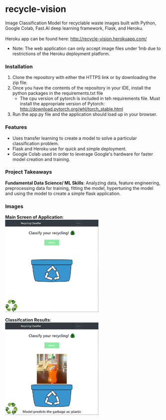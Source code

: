 # recycle-vision
Image Classification Model for recyclable waste images built with Python, Google Colab, Fast.AI deep learning framework, Flask, and Heroku.
<br><br>
Heroku app can be found here: http://recycle-vision.herokuapp.com/
   * Note: The web application can only accept image files under 1mb due to restrictions of the Heroku deployment platform.
### Installation
1. Clone the repository with either the HTTPS link or by downloading the zip file.
2. Once you have the contents of the repository in your IDE, install the python packages in the requirements.txt file
    * The cpu version of pytorch is included in teh requirements file. Must install the appropriate version of Pytorch: http://download.pytorch.org/whl/torch_stable.html
3. Run the app.py file and the application should load up in your browser.

### Features
* Uses transfer learning to create a model to solve a particular classification problem.
* Flask and Heroku use for quick and simple deployment.
* Google Colab used in order to leverage Google's hardware for faster model creation and training.

### Project Takeaways
**Fundamental Data Science/ ML Skills**: Analyzing data, feature engineering, preprocessing data for training, fitting the model, hypertuning the model and using the model to create a simple flask application.

### Images
**Main Screen of Application**:<br>
<img src="static/images/MainScreen.png" width=300 align=center>
<br><br>
**Classifcation Results**:<br>
<img src="static/images/Prediction.png" width=300 align=center>
